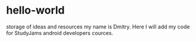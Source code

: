 # hello-world
storage of ideas and resources
my name is Dmitry.
Here I will add my code for StudyJams android developers cources.
